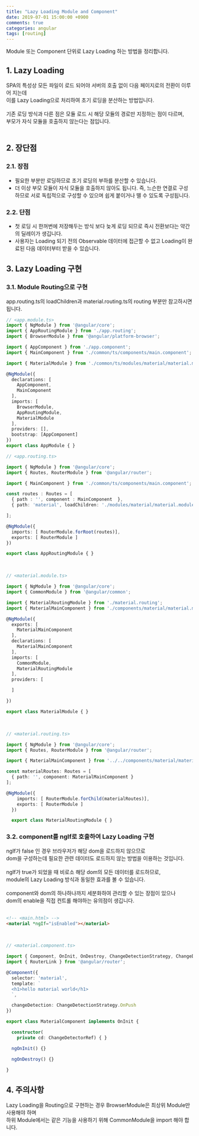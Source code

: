 ```yaml
---
title: "Lazy Loading Module and Component"
date: 2019-07-01 15:00:00 +0900
comments: true
categories: angular
tags: [routing]
---
```


Module 또는 Component 단위로 Lazy Loading 하는 방법을 정리합니다. <br>



## 1. Lazy Loading

SPA의 특성상 모든 파일이 로드 되어야 서버의 호출 없이 다음 페이지로의 전환이 이루어 지는데<br>이를 Lazy Loading으로 처리하여 초기 로딩을 분산하는 방법입니다.<br><br>
기존 로딩 방식과 다른 점은 모듈 로드 시 해당 모듈의 경로만 지정하는 점이 다르며,<br>부모가 자식 모듈을 호출하지 않는다는 점입니다.<br>
<br>

## 2. 장단점

### 2.1. 장점

- 필요한 부분만 로딩하므로 초기 로딩의 부하를 분산할 수 있습니다.
- 더 이상 부모 모듈이 자식 모듈을 호출하지 않아도 됩니다. 즉, 느슨한 연결로 구성하므로 서로 독립적으로 구성할 수 있으며 쉽게 붙이거나 뗄 수 있도록 구성됩니다.


### 2.2. 단점

- 첫 로딩 시 한꺼번에 저장해두는 방식 보다 늦게 로딩 되므로 즉시 전환보다는 약간의 딜레이가 생깁니다. 
- 사용자는 Loading 되기 전의 Observable 데이터에 접근할 수 없고 Loading이 완료된 다음 데이터부터 받을 수 있습니다.

## 3. Lazy Loading 구현

### 3.1. Module Routing으로 구현

app.routing.ts의 loadChildren과 material.routing.ts의 routing 부분만 참고하시면 됩니다.<br>

```ts
// <app.module.ts>
import { NgModule } from '@angular/core';
import { AppRoutingModule } from './app.routing';
import { BrowserModule } from '@angular/platform-browser';

import { AppComponent } from './app.component';
import { MainComponent } from './common/ts/components/main.component';

import { MaterialModule } from './common/ts/modules/material/material.module';

@NgModule({
  declarations: [
    AppComponent,
    MainComponent
  ],
  imports: [
    BrowserModule,
    AppRoutingModule,
    MaterialModule
  ],
  providers: [],
  bootstrap: [AppComponent]
})
export class AppModule { }
```

```ts
// <app.routing.ts>

import { NgModule } from '@angular/core';
import { Routes, RouterModule } from '@angular/router';

import { MainComponent } from './common/ts/components/main.component';

const routes : Routes = [
  { path : '', component : MainComponent  },
  { path: 'material', loadChildren: './modules/material/material.module#MaterialModule' } // 모듈을 lazy Loading 한다.

];

@NgModule({
  imports: [ RouterModule.forRoot(routes)],
  exports: [ RouterModule ]
})

export class AppRoutingModule { }
```
<br>

```ts
// <material.module.ts>

import { NgModule } from '@angular/core';
import { CommonModule } from '@angular/common';

import { MaterialRoutingModule } from './material.routing';
import { MaterialMainComponent } from './components/material/material.main.component';

@NgModule({
  exports: [
    MaterialMainComponent
  ],
  declarations: [    
    MaterialMainComponent
  ],
  imports: [
    CommonModule,
    MaterialRoutingModule
  ],
  providers: [

  ]

})

export class MaterialModule { }
```
<br>

```ts
// <material.routing.ts>

import { NgModule } from '@angular/core';
import { Routes, RouterModule } from '@angular/router';

import { MaterialMainComponent } from '../../components/material/material.main.component';

const materialRoutes: Routes = [
  { path: '', component: MaterialMainComponent }
];

@NgModule({
    imports: [ RouterModule.forChild(materialRoutes)],
    exports: [ RouterModule ]
  })

  export class MaterialRoutingModule { }
```

### 3.2. component를 ngIf로 호출하여 Lazy Loading 구현

ngIf가 false 인 경우 브라우저가 해당 dom을 로드하지 않으므로 <br>dom을 구성하는데 필요한 관련 데이터도 로드하지 않는 방법을 이용하는 것입니다.<br><br>
ngIf가 true가 되었을 때 비로소 해당 dom의 모든 데이터를 로드하므로, <br>module의 Lazy Loading 방식과 동일한 효과를 볼 수 있습니다.<br><br>
component와 dom의 하나하나까지 세분화하여 관리할 수 있는 장점이 있으나 <br>dom의 enable을 직접 컨트롤 해야하는 유의점이 생깁니다.<br><br>

```html 
<!-- <main.html> -->
<material *ngIf="isEnabled"></material>
```
<br>

```ts
// <material.component.ts>

import { Component, OnInit, OnDestroy, ChangeDetectionStrategy, ChangeDetectorRef } from '@angular/core';
import { RouterLink } from '@angular/router';

@Component({
  selector: 'material',
  template: `
  <h1>hello material world</h1>
  `,

  changeDetection: ChangeDetectionStrategy.OnPush
})

export class MaterialComponent implements OnInit {

  constructor(
    private cd: ChangeDetectorRef) { }

  ngOnInit() {}

  ngOnDestroy() {}

}
```

## 4. 주의사항

Lazy Loading을 Routing으로 구현하는 경우 BrowserModule은 최상위 Module만 사용해야 하며 <br>하위 Module에서는 같은 기능을 사용하기 위해 CommonModule을 import 해야 합니다.<br>
